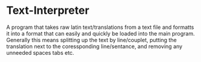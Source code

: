 # Text-Interpreter

A program that takes raw latin text/translations from a text file and formatts it into a format that can easily and quickly be loaded into the main program. Generally this means splitting up the text by line/couplet, putting the translation next to the coressponding line/sentance, and removing any unneeded spaces tabs etc. 
